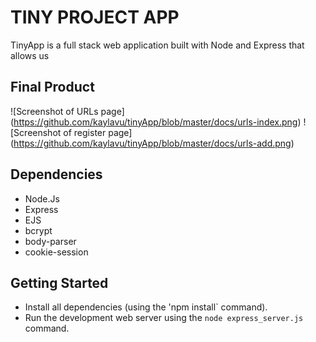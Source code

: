 # TINY PROJECT APP 

TinyApp is a full stack web application built with Node and Express that allows us 

## Final Product 
![Screenshot of URLs page] (https://github.com/kaylavu/tinyApp/blob/master/docs/urls-index.png)
![Screenshot of register page] (https://github.com/kaylavu/tinyApp/blob/master/docs/urls-add.png)


## Dependencies 

- Node.Js 
- Express
- EJS 
- bcrypt 
- body-parser 
- cookie-session 

## Getting Started 
- Install all dependencies (using the 'npm install` command). 
- Run the development web server using the `node express_server.js` command. 

